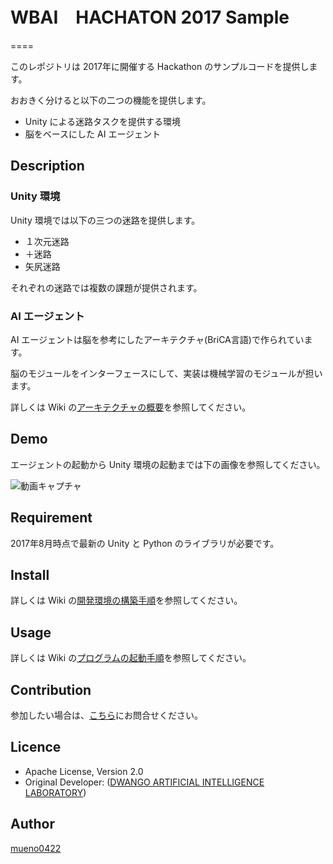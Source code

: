 # WBAI　HACHATON 2017 Sample
====

このレポジトリは 2017年に開催する Hackathon のサンプルコードを提供します。

おおきく分けると以下の二つの機能を提供します。

- Unity による迷路タスクを提供する環境
- 脳をベースにした AI エージェント

## Description

### Unity 環境

Unity 環境では以下の三つの迷路を提供します。

- １次元迷路
- ＋迷路
- 矢尻迷路

それぞれの迷路では複数の課題が提供されます。

### AI エージェント

AI エージェントは脳を参考にしたアーキテクチャ(BriCA言語)で作られています。

脳のモジュールをインターフェースにして、実装は機械学習のモジュールが担います。

詳しくは Wiki の[アーキテクチャの概要](https://github.com/wbap/lis2017/wiki/Architecture)を参照してください。

## Demo

エージェントの起動から Unity 環境の起動までは下の画像を参照してください。

![動画キャプチャ](https://github.com/wbap/lis2017/raw/image/images/demo_capture.gif)

## Requirement

2017年8月時点で最新の Unity と Python のライブラリが必要です。

## Install

詳しくは Wiki の[開発環境の構築手順](https://github.com/wbap/lis2017/wiki/DevelopEnvironmentManual)を参照してください。

## Usage

詳しくは Wiki の[プログラムの起動手順](https://github.com/wbap/lis2017/wiki/LaunchManual)を参照してください。


## Contribution

参加したい場合は、[こちら](https://wba-initiative.org/join-sig-wba/)にお問合せください。

## Licence

+ Apache License, Version 2.0
+ Original Developer: ([DWANGO ARTIFICIAL INTELLIGENCE LABORATORY](http://ailab.dwango.co.jp/en/))

## Author

[mueno0422](https://github.com/mueno0422)
